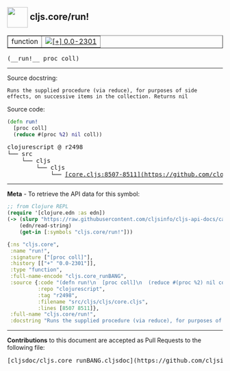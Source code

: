 ## <img width="48px" valign="middle" src="http://i.imgur.com/Hi20huC.png"> cljs.core/run!

 <table border="1">
<tr>

<td>function</td>
<td><a href="https://github.com/cljsinfo/cljs-api-docs/tree/0.0-2301"><img valign="middle" alt="[+] 0.0-2301" src="https://img.shields.io/badge/+-0.0--2301-lightgrey.svg"></a> </td>
</tr>
</table>

 <samp>
(__run!__ proc coll)<br>
</samp>

---




Source docstring:

```
Runs the supplied procedure (via reduce), for purposes of side
effects, on successive items in the collection. Returns nil
```

Source code:

```clj
(defn run!
  [proc coll]
  (reduce #(proc %2) nil coll))
```

 <pre>
clojurescript @ r2498
└── src
    └── cljs
        └── cljs
            └── <ins>[core.cljs:8507-8511](https://github.com/clojure/clojurescript/blob/r2498/src/cljs/cljs/core.cljs#L8507-L8511)</ins>
</pre>


---

__Meta__ - To retrieve the API data for this symbol:

```clj
;; from Clojure REPL
(require '[clojure.edn :as edn])
(-> (slurp "https://raw.githubusercontent.com/cljsinfo/cljs-api-docs/catalog/cljs-api.edn")
    (edn/read-string)
    (get-in [:symbols "cljs.core/run!"]))
```

```clj
{:ns "cljs.core",
 :name "run!",
 :signature ["[proc coll]"],
 :history [["+" "0.0-2301"]],
 :type "function",
 :full-name-encode "cljs.core_runBANG",
 :source {:code "(defn run!\n  [proc coll]\n  (reduce #(proc %2) nil coll))",
          :repo "clojurescript",
          :tag "r2498",
          :filename "src/cljs/cljs/core.cljs",
          :lines [8507 8511]},
 :full-name "cljs.core/run!",
 :docstring "Runs the supplied procedure (via reduce), for purposes of side\neffects, on successive items in the collection. Returns nil"}

```

---

__Contributions__ to this document are accepted as Pull Requests to the following file:

 <pre>
[cljsdoc/cljs.core_runBANG.cljsdoc](https://github.com/cljsinfo/cljs-api-docs/blob/master/cljsdoc/cljs.core_runBANG.cljsdoc)
</pre>

